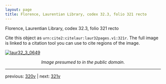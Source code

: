 ```yaml
---
layout: page
title: Florence, Laurentian Library, codex 32.3, folio 321 recto
---
```


Florence, Laurentian Library, codex 32.3, folio 321 recto

Cite this object as `urn:cite2:citelaur:laur32pages.v1:321r`.  The full image is linked to a citation tool you can use to cite regions of the image.

[![laur32_3_0649](http://www.homermultitext.org/iipsrv?IIIF=/project/homer/pyramidal/deepzoom/citelaur/laur32imgs/v1/laur32_3_0649.tif/full/800,/0/default.jpg)](http://www.homermultitext.org/ict2/?urn=urn:cite2:citelaur:laur32imgs.v1:laur32_3_0649) 

<p style="text-align: center; font-style: italic;">Image presumed to in the public domain.</p>

---

previous: [320v](../320v/) | next: [321v](../321v/)